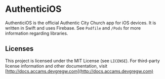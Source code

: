 # AuthenticiOS

AuthenticiOS is the official Authentic City Church app for iOS devices.  It is written in Swift and uses Firebase.  See `Podfile` and `/Pods` for more information regarding libraries.

## Licenses

This project is licensed under the MIT License (see `LICENSE`).  For third-party license information and other documentation, visit [http://docs.accams.devgregw.com](http://docs.accams.devgregw.com)
